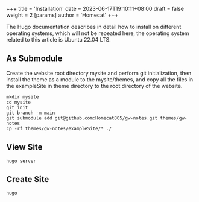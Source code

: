 +++
title = 'Installation'
date = 2023-06-17T19:10:11+08:00
draft = false
weight = 2
[params]
    author = 'Homecat'
+++

The Hugo documentation describes in detail how to install on different operating systems, which will not be repeated here, the operating system related to this article is Ubuntu 22.04 LTS.

## As Submodule

Create the website root directory mysite and perform git initialization, then install the theme as a module to the mysite/themes, and copy all the files in the exampleSite in theme directory to the root directory of the website.

```
mkdir mysite
cd mysite
git init
git branch -m main
git submodule add git@github.com:Homecat805/gw-notes.git themes/gw-notes
cp -rf themes/gw-notes/exampleSite/* ./
```

## View Site

```
hugo server
```

## Create Site

```
hugo
```